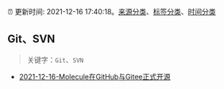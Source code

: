 :alarm_clock: 更新时间: 2021-12-16 17:40:18。[来源分类](../README.md)、[标签分类](../TAGS.md)、[时间分类](../TIMELINE.md)

## Git、SVN


> 关键字：`Git`、`SVN`



- [2021-12-16-Molecule在GitHub与Gitee正式开源](https://toutiao.io/k/cj1rhrr) 